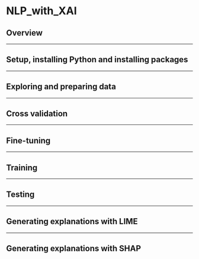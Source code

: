 # NLP_with_XAI
## Overview
---
## Setup, installing Python and installing packages
---
## Exploring and preparing data
---
## Cross validation
---
## Fine-tuning
---
## Training
---
## Testing
---
## Generating explanations with LIME
---
## Generating explanations with SHAP
